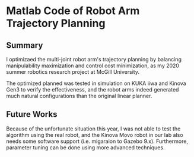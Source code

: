 # Matlab Code of Robot Arm Trajectory Planning

## Summary
I optimizaed the multi-joint robot arm's trajectory planning by balancing manipulability maximization and control cost minimization, as my 2020 summer robotics research project at McGill University. 

The optimized planned was tested in simulation on KUKA iiwa and Kinova Gen3 to verify the effectiveness, and the robot arms indeed generated much natural configurations than the original linear planner.

## Future Works
Because of the unfortunate situation this year, I was not able to test the algorithm using the real robot, and the Kinova Movo robot in our lab also needs some software support (i.e. migaraion to Gazebo 9.x). Furthermore, parameter tuning can be done using more advanced techniques.